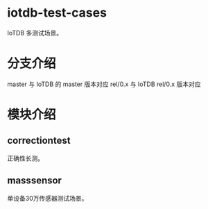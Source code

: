 # iotdb-test-cases

IoTDB 多测试场景。

# 分支介绍

master 与 IoTDB 的 master 版本对应
rel/0.x 与 IoTDB rel/0.x 版本对应

# 模块介绍

## correctiontest

正确性长测。

## masssensor

单设备30万传感器测试场景。